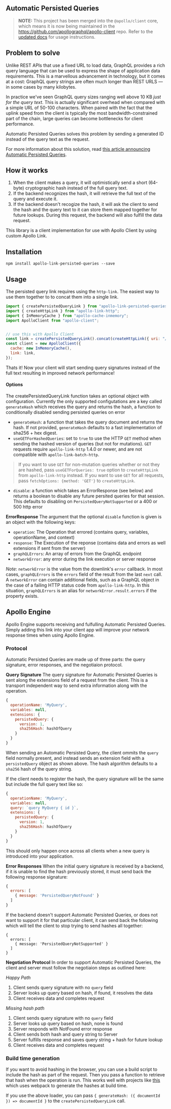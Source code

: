 Automatic Persisted Queries
---

> **NOTE:** This project has been merged into the `@apollo/client` core, which means it is now being maintained in the https://github.com/apollographql/apollo-client repo. Refer to the [updated docs](https://www.apollographql.com/docs/react/api/link/persisted-queries/) for usage instructions. 

## Problem to solve
Unlike REST APIs that use a fixed URL to load data, GraphQL provides a rich query language that can be used to express the shape of application data requirements.  This is a marvellous advancement in technology, but it comes at a cost: GraphQL query strings are often much longer than REST URLS — in some cases by many kilobytes.

In practice we've seen GraphQL query sizes ranging well above 10 KB *just for the query text*.  This is actually significant overhead when compared with a simple URL of 50-100 characters.  When paired with the fact that the uplink speed from the client is typically the most bandwidth-constrained part of the chain, large queries can become bottlenecks for client performance.

Automatic Persisted Queries solves this problem by sending a generated ID instead of the query text as the request.

For more information about this solution, read [this article announcing Automatic Persisted Queries](https://dev-blog.apollodata.com/improve-graphql-performance-with-automatic-persisted-queries-c31d27b8e6ea).

## How it works
1. When the client makes a query, it will optimistically send a short (64-byte) cryptographic hash instead of the full query text.
2. If the backend recognizes the hash, it will retrieve the full text of the query and execute it.
3. If the backend doesn't recogize the hash, it will ask the client to send the hash and the query text to it can store them mapped together for future lookups. During this request, the backend will also fulfill the data request.

This library is a client implementation for use with Apollo Client by using custom Apollo Link.

## Installation

`npm install apollo-link-persisted-queries --save`

## Usage

The persisted query link requires using the `http-link`. The easiest way to use them together to to concat them into a single link.

```js
import { createPersistedQueryLink } from "apollo-link-persisted-queries";
import { createHttpLink } from "apollo-link-http";
import { InMemoryCache } from "apollo-cache-inmemory";
import ApolloClient from "apollo-client";


// use this with Apollo Client
const link = createPersistedQueryLink().concat(createHttpLink({ uri: "/graphql" }));
const client = new ApolloClient({
  cache: new InMemoryCache(),
  link: link,
});
```

Thats it! Now your client will start sending query signatures instead of the full text resulting in improved network performance!

#### Options
The createPersistedQueryLink function takes an optional object with configuration. Currently the only supported configutations are a key called `generateHash` which receives the query and returns the hash, a function to conditionally disabled sending persisted queries on error
- `generateHash`: a function that takes the query document and returns the hash. If not provided, `generateHash` defaults to a fast implementation of sha256 + hex digest.
- `useGETForHashedQueries`: set to `true` to use the HTTP `GET` method when sending the hashed version of queries (but not for mutations). `GET` requests require `apollo-link-http` 1.4.0 or newer, and are not compatible with `apollo-link-batch-http`. 
> If you want to use `GET` for non-mutation queries whether or not they are hashed, pass `useGETForQueries: true` option to `createHttpLink` from `apollo-link-http` instead. If you want to use `GET` for all requests, pass `fetchOptions: {method: 'GET'}` to `createHttpLink`.
- `disable`: a function which takes an ErrorResponse (see below) and returns a boolean to disable any future persited queries for that session. This defaults to disabling on `PersistedQueryNotSupported` or a 400 or 500 http error

**ErrorResponse**
The argument that the optional `disable` function is given is an object with the following keys:
- `operation`: The Operation that errored (contains query, variables, operationName, and context)
- `response`: The Execution of the reponse (contains data and errors as well extensions if sent from the server)
- `graphQLErrors`: An array of errors from the GraphQL endpoint
- `networkError`: any error during the link execution or server response

*Note*: `networkError` is the value from the downlink's `error` callback. In most cases, `graphQLErrors` is the `errors` field of the result from the last `next` call. A `networkError` can contain additional fields, such as a GraphQL object in the case of a failing HTTP status code from `apollo-link-http`. In this situation, `graphQLErrors` is an alias for `networkError.result.errors` if the property exists.

## Apollo Engine
Apollo Engine supports receiving and fulfulling Automatic Persisted Queries. Simply adding this link into your client app will improve your network response times when using Apollo Engine.


### Protocol
Automatic Persisted Queries are made up of three parts: the query signature, error responses, and the negotiaion protocol.

**Query Signature**
The query signature for Automatic Persisted Queries is sent along the extensions field of a request from the client. This is a transport independent way to send extra information along with the operation. 

```js
{
  operationName: 'MyQuery',
  variables: null,
  extensions: {
    persistedQuery: {
      version: 1,
      sha256Hash: hashOfQuery
    }
  }
}
```

When sending an Automatic Persisted Query, the client ommits the `query` field normally present, and instead sends an extension field with a `persistedQuery` object as shown above. The hash algorithm defaults to a `sha256` hash of the query string.

If the client needs to register the hash, the query signature will be the same but include the full query text like so:

```js
{
  operationName: 'MyQuery',
  variables: null,
  query: `query MyQuery { id }`,
  extensions: {
    persistedQuery: {
      version: 1,
      sha256Hash: hashOfQuery
    }
  }
}
```

This should only happen once across all clients when a new query is introduced into your application.

**Error Responses**
When the initial query signature is received by a backend, if it is unable to find the hash previously stored, it must send back the following response signature:

```js
{
  errors: [
    { message: 'PersistedQueryNotFound' }
  ]
}
```

If the backend doesn't support Automatic Persisted Queries, or does not want to support it for that particular client, it can send back the following which will tell the client to stop trying to send hashes all together:

```
{
  errors: [
    { message: 'PersistedQueryNotSupported' }
  ]
}
```

**Negotiation Protocol**
In order to support Automatic Persisted Queries, the client and server must follow the negotiaion steps as outlined here:

*Happy Path*
1. Client sends query signature with no `query` field
2. Server looks up query based on hash, if found, it resolves the data
3. Client receives data and completes request

*Missing hash path*
1. Client sends query signature with no `query` field
2. Server looks up query based on hash, none is found
3. Server responds with NotFound error response
4. Client sends both hash and query string to Server
5. Server fulfills response and saves query string + hash for future lookup
6. Client receives data and completes request

### Build time generation
If you want to avoid hashing in the browser, you can use a build script to include the hash as part of the request. Then you pass a function to retrieve that hash when the operation is run. This works well with projects like [this](https://github.com/leoasis/graphql-persisted-document-loader) which uses webpack to generate the hashes at build time.

If you use the above loader, you can pass `{ generateHash: ({ documentId }) => documentId }` to the `createPersistedQueryLink` call.
